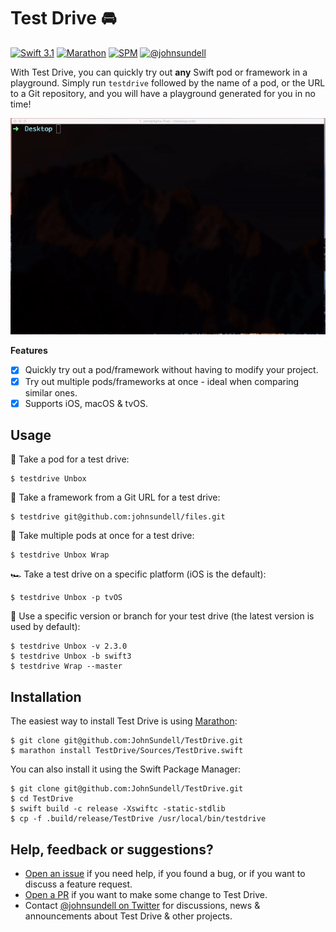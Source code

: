 # Test Drive 🚘
[![Swift 3.1](https://img.shields.io/badge/swift-3.1-orange.svg?style=flat)](#)
[![Marathon](https://img.shields.io/badge/marathon-compatible-brightgreen.svg?style=flat)](https://github.com/johnsundell/marathon)
[![SPM](https://img.shields.io/badge/spm-compatible-brightgreen.svg?style=flat)](https://github.com/apple/swift-package-manager)
[![@johnsundell](https://img.shields.io/badge/contact-@johnsundell-blue.svg?style=flat)](https://twitter.com/johnsundell)

With Test Drive, you can quickly try out **any** Swift pod or framework in a playground. Simply run `testdrive` followed by the name of a pod, or the URL to a Git repository, and you will have a playground generated for you in no time!

<p align="center">
  <img src="TestDrive.gif"/>
</p>

**Features**

- [X] Quickly try out a pod/framework without having to modify your project.
- [X] Try out multiple pods/frameworks at once - ideal when comparing similar ones.
- [X] Supports iOS, macOS & tvOS.

## Usage

🚗  Take a pod for a test drive:
```
$ testdrive Unbox
```

🚙  Take a framework from a Git URL for a test drive:
```
$ testdrive git@github.com:johnsundell/files.git
```

🚕  Take multiple pods at once for a test drive:
```
$ testdrive Unbox Wrap
```

🏎  Take a test drive on a specific platform (iOS is the default):
```
$ testdrive Unbox -p tvOS
```

🚓  Use a specific version or branch for your test drive (the latest version is used by default):
```
$ testdrive Unbox -v 2.3.0
$ testdrive Unbox -b swift3
$ testdrive Wrap --master
```

## Installation

The easiest way to install Test Drive is using [Marathon](https://github.com/johnsundell/marathon):

```
$ git clone git@github.com:JohnSundell/TestDrive.git
$ marathon install TestDrive/Sources/TestDrive.swift
```

You can also install it using the Swift Package Manager:

```
$ git clone git@github.com:JohnSundell/TestDrive.git
$ cd TestDrive
$ swift build -c release -Xswiftc -static-stdlib
$ cp -f .build/release/TestDrive /usr/local/bin/testdrive
```

## Help, feedback or suggestions?

- [Open an issue](https://github.com/JohnSundell/TestDrive/issues/new) if you need help, if you found a bug, or if you want to discuss a feature request.
- [Open a PR](https://github.com/JohnSundell/TestDrive/pull/new/master) if you want to make some change to Test Drive.
- Contact [@johnsundell on Twitter](https://twitter.com/johnsundell) for discussions, news & announcements about Test Drive & other projects.

